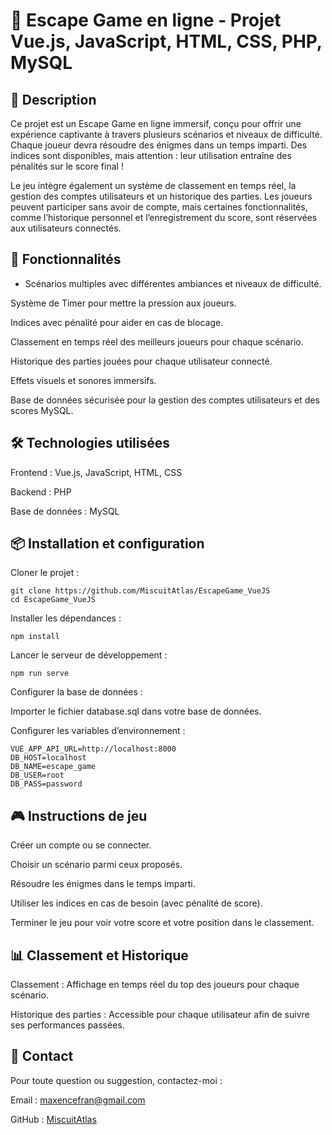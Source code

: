 # 🔐 Escape Game en ligne - Projet Vue.js, JavaScript, HTML, CSS, PHP, MySQL

## 📖 Description
Ce projet est un Escape Game en ligne immersif, conçu pour offrir une expérience captivante à travers plusieurs scénarios et niveaux de difficulté. Chaque joueur devra résoudre des énigmes dans un temps imparti. Des indices sont disponibles, mais attention : leur utilisation entraîne des pénalités sur le score final !

Le jeu intègre également un système de classement en temps réel, la gestion des comptes utilisateurs et un historique des parties. Les joueurs peuvent participer sans avoir de compte, mais certaines fonctionnalités, comme l’historique personnel et l’enregistrement du score, sont réservées aux utilisateurs connectés.

## 🚀 Fonctionnalités
* Scénarios multiples avec différentes ambiances et niveaux de difficulté.

Système de Timer pour mettre la pression aux joueurs.

Indices avec pénalité pour aider en cas de blocage.

Classement en temps réel des meilleurs joueurs pour chaque scénario.

Historique des parties jouées pour chaque utilisateur connecté.

Effets visuels et sonores immersifs.

Base de données sécurisée pour la gestion des comptes utilisateurs et des scores MySQL.

## 🛠️ Technologies utilisées
Frontend : Vue.js, JavaScript, HTML, CSS

Backend : PHP

Base de données : MySQL

## 📦 Installation et configuration
Cloner le projet :
```
git clone https://github.com/MiscuitAtlas/EscapeGame_VueJS
cd EscapeGame_VueJS
```
Installer les dépendances :
```
npm install
```
Lancer le serveur de développement :
```
npm run serve
```
Configurer la base de données :

Importer le fichier database.sql dans votre base de données.

Configurer les variables d’environnement :
```
VUE_APP_API_URL=http://localhost:8000
DB_HOST=localhost
DB_NAME=escape_game
DB_USER=root
DB_PASS=password
```

## 🎮 Instructions de jeu
Créer un compte ou se connecter.

Choisir un scénario parmi ceux proposés.

Résoudre les énigmes dans le temps imparti.

Utiliser les indices en cas de besoin (avec pénalité de score).

Terminer le jeu pour voir votre score et votre position dans le classement.

## 📊 Classement et Historique
Classement : Affichage en temps réel du top des joueurs pour chaque scénario.

Historique des parties : Accessible pour chaque utilisateur afin de suivre ses performances passées.

## 📧 Contact
Pour toute question ou suggestion, contactez-moi :

Email : maxencefran@gmail.com

GitHub : [MiscuitAtlas](https://github.com/MiscuitAtlas)
